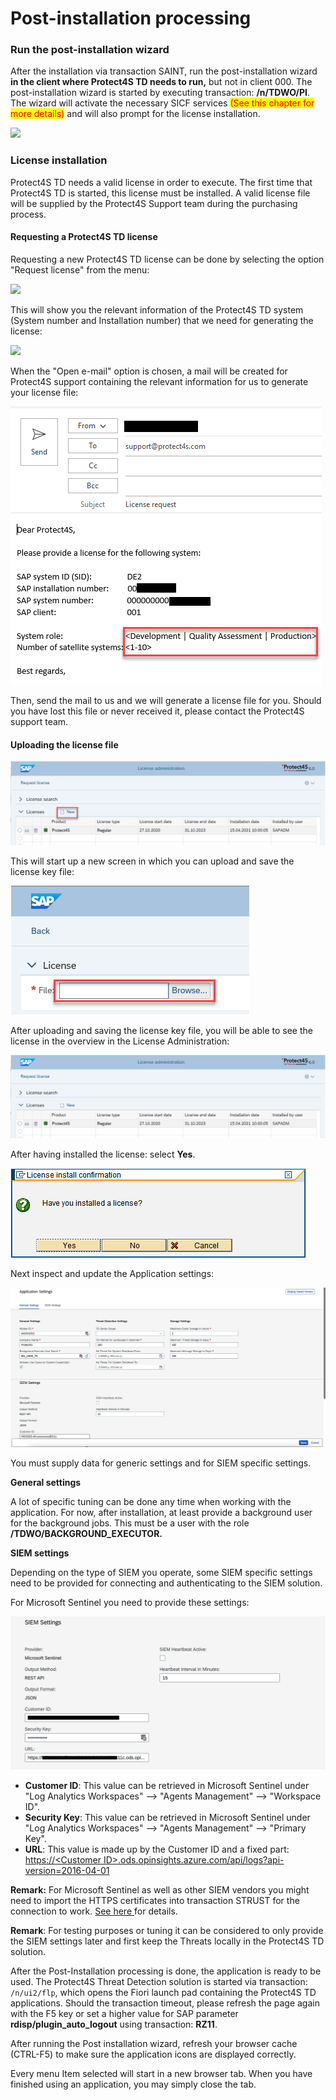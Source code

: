 # Post-installation processing

### Run the post-installation wizard <a href="#run-the-post-installation-wizard" id="run-the-post-installation-wizard"></a>

After the installation via transaction SAINT, run the post-installation wizard **in the client where Protect4S TD needs to run,** but not in client 000. The post-installation wizard is started by executing transaction: **/n/TDWO/PI**. The wizard will activate the necessary SICF services <mark style="color:red;">(See this chapter for more details)</mark> and will also prompt for the license installation.

![](https://files.gitbook.com/v0/b/gitbook-legacy-files/o/assets%2F-M4DeA\_ch2aT\_DMIXtj1%2F-M4DeCFgK1Kor0XH90AI%2F-M4DeKsFHHQTfTDDaEVZ%2Fimage009.png?generation=1586162673680417\&alt=media)

### License installation <a href="#license-installation" id="license-installation"></a>

Protect4S TD needs a valid license in order to execute. The first time that Protect4S TD is started, this license must be installed. A valid license file will be supplied by the Protect4S Support team during the purchasing process.

#### Requesting a Protect4S TD license <a href="#requesting-a-new-protect4s-license" id="requesting-a-new-protect4s-license"></a>

Requesting a new Protect4S TD license can be done by selecting the option "Request license" from the menu:

![](https://files.gitbook.com/v0/b/gitbook-x-prod.appspot.com/o/spaces%2F-M4DeA\_ch2aT\_DMIXtj1%2Fuploads%2FlpABSLg8wjMsdY05dACo%2Fimage.png?alt=media\&token=e3d48863-20a7-4f96-94a7-43a5bd76fe02)

This will show you the relevant information of the Protect4S TD system (System number and Installation number) that we need for generating the license:

![](https://files.gitbook.com/v0/b/gitbook-x-prod.appspot.com/o/spaces%2F-M4DeA\_ch2aT\_DMIXtj1%2Fuploads%2FqZ6wlogI50S0clUj1trK%2Fimage.png?alt=media\&token=5ac7b421-1906-45dd-a186-72d2d18a4c4f)

When the "Open e-mail" option is chosen, a mail will be created for Protect4S support containing the relevant information for us to generate your license file:

![](<../../.gitbook/assets/image (33) (1).png>)

Then, send the mail to us and we will generate a license file for you. Should you have lost this file or never received it, please contact the Protect4S support team.

#### Uploading the license file

![](<../../.gitbook/assets/image (17) (1).png>)

This will start up a new screen in which you can upload and save the license key file:

![](<../../.gitbook/assets/image (19) (1).png>)

After uploading and saving the license key file, you will be able to see the license in the overview in the License Administration:

![](<../../.gitbook/assets/image (13).png>)

After having installed the license: select **Yes**.

![](<../../.gitbook/assets/image (68).png>)

Next inspect and update the Application settings:

![](<../../.gitbook/assets/image (53).png>)

You must supply data for generic settings and for SIEM specific settings.

**General settings**

A lot of specific tuning can be done any time when working with the application. For now, after installation, at least provide a background user for the background jobs. This must be a user with the role **/TDWO/BACKGROUND\_EXECUTOR.**

**SIEM settings**

Depending on the type of SIEM you operate, some SIEM specific settings need to be provided for connecting and authenticating to the SIEM solution.

For Microsoft Sentinel you need to provide these settings:

![](<../../.gitbook/assets/image (41).png>)

* **Customer ID**: This value can be retrieved in Microsoft Sentinel under "Log Analytics Workspaces" --> "Agents Management" --> "Workspace ID".
* **Security Key**: This value can be retrieved in Microsoft Sentinel under "Log Analytics Workspaces" --> "Agents Management" --> "Primary Key".
* **URL**: This value is made up by the Customer ID and a fixed part: [https://\<Customer ID>.ods.opinsights.azure.com/api/logs?api-version=2016-04-01](https:/%3CCustomer\_ID%3E.ods.opinsights.azure.com/api/logs)

**Remark:** For Microsoft Sentinel as well as other SIEM vendors you might need to import the HTTPS certificates into transaction STRUST for the connection to work. [See here ](../troubleshooting/siem-certificates.md)for details.

**Remark**: For testing purposes or tuning it can be considered to only provide the SIEM settings later and first keep the Threats locally in the Protect4S TD solution.

After the Post-Installation processing is done, the application is ready to be used. The Protect4S Threat Detection solution is started via transaction: `/n/ui2/flp`, which opens the Fiori launch pad containing the Protect4S TD applications. Should the transaction timeout, please refresh the page again with the F5 key or set a higher value for SAP parameter **rdisp/plugin\_auto\_logout** using transaction: **RZ11**.

After running the Post installation wizard, refresh your browser cache (CTRL-F5) to make sure the application icons are displayed correctly.

Every menu Item selected will start in a new browser tab. When you have finished using an application, you may simply close the tab.
